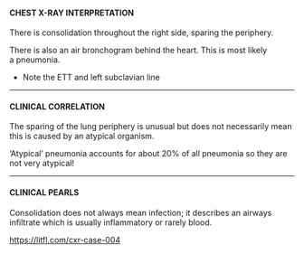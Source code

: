 #### CHEST X-RAY INTERPRETATION
There is consolidation throughout the right side, sparing the periphery.

There is also an air bronchogram behind the heart. This is most likely a pneumonia.

* Note the ETT and left subclavian line

---------------
#### CLINICAL CORRELATION
The sparing of the lung periphery is unusual but does not necessarily mean this is caused by an atypical organism.

‘Atypical’ pneumonia accounts for about 20% of all pneumonia so they are not very atypical!

---------------
#### CLINICAL PEARLS
Consolidation does not always mean infection; it describes an airways infiltrate which is usually inflammatory or rarely blood.


<https://litfl.com/cxr-case-004>